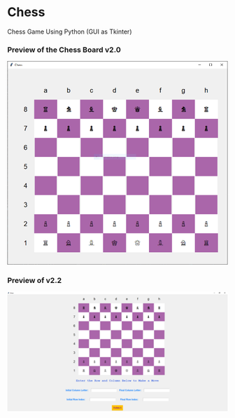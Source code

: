 # Chess
Chess Game Using Python (GUI as Tkinter)

### Preview of the Chess Board v2.0
![Chess Board v2.0](Chess%20Board%20Images/Board%20v2.0.PNG)

### Preview of v2.2
![Chess Board v2.2](Chess%20Board%20Images/Board_v2.2.PNG)
